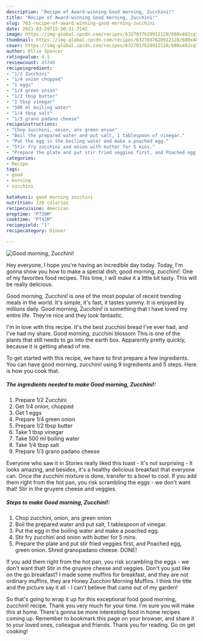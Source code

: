 ```yaml
---
description: "Recipe of Award-winning Good morning, Zucchini!"
title: "Recipe of Award-winning Good morning, Zucchini!"
slug: 763-recipe-of-award-winning-good-morning-zucchini
date: 2021-03-29T15:50:31.714Z
image: https://img-global.cpcdn.com/recipes/6327037620912128/680x482cq70/good-morning-zucchini-recipe-main-photo.jpg
thumbnail: https://img-global.cpcdn.com/recipes/6327037620912128/680x482cq70/good-morning-zucchini-recipe-main-photo.jpg
cover: https://img-global.cpcdn.com/recipes/6327037620912128/680x482cq70/good-morning-zucchini-recipe-main-photo.jpg
author: Ollie Spencer
ratingvalue: 4.1
reviewcount: 43748
recipeingredient:
- "1/2 Zucchini"
- "1/4 onion chopped"
- "1 eggs"
- "1/4 green onion"
- "1/2 tbsp butter"
- "1 tbsp vinegar"
- "500 ml boiling water"
- "1/4 tbsp salt"
- "1/3 grano padano cheese"
recipeinstructions:
- "Chop zucchini, onion, ans green onion"
- "Boil the prepared water and put salt, 1 tablespoon of vinegar."
- "Put the egg in the boiling water and make a poached egg."
- "Stir fry zucchini and onion with butter for 5 mins."
- "Prepare the plate and put stir fried veggies first, and Poached egg, green onion. Shred granopadano cheese. DONE!"
categories:
- Recipe
tags:
- good
- morning
- zucchini

katakunci: good morning zucchini 
nutrition: 220 calories
recipecuisine: American
preptime: "PT39M"
cooktime: "PT42M"
recipeyield: "1"
recipecategory: Dinner

---
```



![Good morning, Zucchini!](https://img-global.cpcdn.com/recipes/6327037620912128/680x482cq70/good-morning-zucchini-recipe-main-photo.jpg)

Hey everyone, I hope you're having an incredible day today. Today, I'm gonna show you how to make a special dish, good morning, zucchini!. One of my favorites food recipes. This time, I will make it a little bit tasty. This will be really delicious.

Good morning, Zucchini! is one of the most popular of recent trending meals in the world. It's simple, it's fast, it tastes yummy. It is enjoyed by millions daily. Good morning, Zucchini! is something that I have loved my entire life. They're nice and they look fantastic.

I&#39;m in love with this recipe. It&#39;s the best zucchini bread I&#39;ve ever had, and I&#39;ve had my share. Good morning, zucchini blossom This is one of the plants that still needs to go into the earth box. Apparently pretty quickly, because it is getting ahead of me.


To get started with this recipe, we have to first prepare a few ingredients. You can have good morning, zucchini! using 9 ingredients and 5 steps. Here is how you cook that.

<!--inarticleads1-->

##### The ingredients needed to make Good morning, Zucchini!:

1. Prepare 1/2 Zucchini
1. Get 1/4 onion, chopped
1. Get 1 eggs
1. Prepare 1/4 green onion
1. Prepare 1/2 tbsp butter
1. Take 1 tbsp vinegar
1. Take 500 ml boiling water
1. Take 1/4 tbsp salt
1. Prepare 1/3 grano padano cheese


Everyone who saw it in Stories really liked this toast - it&#39;s not surprising - it looks amazing, and besides, it&#39;s a healthy delicious breakfast that everyone can. Once the zucchini mixture is done, transfer to a bowl to cool. If you add them right from the hot pan, you risk scrambling the eggs - we don&#39;t want that! Stir in the gruyere cheese and veggies. 

<!--inarticleads2-->

##### Steps to make Good morning, Zucchini!:

1. Chop zucchini, onion, ans green onion
1. Boil the prepared water and put salt, 1 tablespoon of vinegar.
1. Put the egg in the boiling water and make a poached egg.
1. Stir fry zucchini and onion with butter for 5 mins.
1. Prepare the plate and put stir fried veggies first, and Poached egg, green onion. Shred granopadano cheese. DONE!


If you add them right from the hot pan, you risk scrambling the eggs - we don&#39;t want that! Stir in the gruyere cheese and veggies. Don&#39;t you just like on the go breakfast? I made some muffins for breakfast, and they are not ordinary muffins, they are Honey Zucchini Morning Muffins. I think the title and the picture say it all - I can&#39;t believe that came out of my garden! 

So that's going to wrap it up for this exceptional food good morning, zucchini! recipe. Thank you very much for your time. I'm sure you will make this at home. There's gonna be more interesting food in home recipes coming up. Remember to bookmark this page on your browser, and share it to your loved ones, colleague and friends. Thank you for reading. Go on get cooking!
